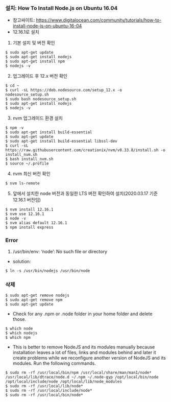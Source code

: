 ### 설치: How To Install Node.js on Ubuntu 16.04
* 참고싸이트: https://www.digitalocean.com/community/tutorials/how-to-install-node-js-on-ubuntu-16-04
* 12.16.1로 설치

1. 기본 설치 및 버전 확인
```
$ sudo apt-get update
$ sudo apt-get install nodejs
$ sudo apt-get install npm
$ nodejs -v
```
2. 업그레이드 후 12.x 버전 확인
```
$ cd ~
$ curl -sL https://deb.nodesource.com/setup_12.x -o nodesource_setup.sh
$ sudo bash nodesource_setup.sh
$ sudo apt-get install nodejs
$ nodejs -v
```
3. nvm 업그레이드 환경 설치
```
$ npm -v
$ sudo apt-get install build-essential
$ sudo apt-get update
$ sudo apt-get install build-essential libssl-dev
$ curl -sL https://raw.githubusercontent.com/creationix/nvm/v0.33.8/install.sh -o install_nvm.sh
$ bash install_nvm.sh
$ source ~/.profile
```
4. nvm 최신 버전 확인
```
$ nvm ls-remote
```
5. 앞에서 설치한 node 버전과 동일한 LTS 버전 확인하여 설치(2020.03.17 기준 12.16.1 버전임)
```
$ nvm install 12.16.1
$ nvm use 12.16.1
$ node -v
$ nvm alias default 12.16.1
$ npm install express
```

### Error

1. /usr/bin/env: ‘node’: No such file or directory
* solution: 
```
$ ln -s /usr/bin/nodejs /usr/bin/node
```

### 삭제
```
$ sudo apt-get remove nodejs
$ sudo apt-get remove npm
$ sudo apt-get update
```
* Check for any .npm or .node folder in your home folder and delete those.
```
$ which node
$ which nodejs
$ which npm
```
* This is better to remove NodeJS and its modules manually because installation leaves a lot of files, links and modules behind and later it create problems while we reconfigure another version of NodeJS and its modules. Run the following commands.
```
$ sudo rm -rf /usr/local/bin/npm /usr/local/share/man/man1/node* /usr/local/lib/dtrace/node.d ~/.npm ~/.node-gyp /opt/local/bin/node /opt/local/include/node /opt/local/lib/node_modules 
$ sudo rm -rf /usr/local/lib/node*
$ sudo rm -rf /usr/local/include/node*
$ sudo rm -rf /usr/local/bin/node*
```
